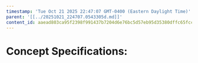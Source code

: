 ```yaml
---
timestamp: 'Tue Oct 21 2025 22:47:07 GMT-0400 (Eastern Daylight Time)'
parent: '[[../20251021_224707.0543305d.md]]'
content_id: aaead803ca95f2398f991437b7204d6e76bc5d57eb95d35380dffc65fcca41c5
---
```


# Concept Specifications:

